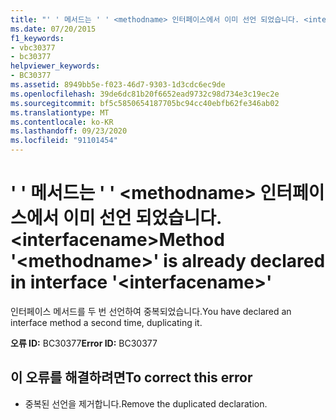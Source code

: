 ```yaml
---
title: "' ' 메서드는 ' ' <methodname> 인터페이스에서 이미 선언 되었습니다. <interfacename>"
ms.date: 07/20/2015
f1_keywords:
- vbc30377
- bc30377
helpviewer_keywords:
- BC30377
ms.assetid: 8949bb5e-f023-46d7-9303-1d3cdc6ec9de
ms.openlocfilehash: 39de6dc81b20f6652ead9732c98d734e3c19ec2e
ms.sourcegitcommit: bf5c5850654187705bc94cc40ebfb62fe346ab02
ms.translationtype: MT
ms.contentlocale: ko-KR
ms.lasthandoff: 09/23/2020
ms.locfileid: "91101454"
---
```

# <a name="method-methodname-is-already-declared-in-interface-interfacename"></a><span data-ttu-id="e6d77-102">' ' 메서드는 ' ' \<methodname> 인터페이스에서 이미 선언 되었습니다. \<interfacename></span><span class="sxs-lookup"><span data-stu-id="e6d77-102">Method '\<methodname>' is already declared in interface '\<interfacename>'</span></span>

<span data-ttu-id="e6d77-103">인터페이스 메서드를 두 번 선언하여 중복되었습니다.</span><span class="sxs-lookup"><span data-stu-id="e6d77-103">You have declared an interface method a second time, duplicating it.</span></span>  
  
 <span data-ttu-id="e6d77-104">**오류 ID:** BC30377</span><span class="sxs-lookup"><span data-stu-id="e6d77-104">**Error ID:** BC30377</span></span>  
  
## <a name="to-correct-this-error"></a><span data-ttu-id="e6d77-105">이 오류를 해결하려면</span><span class="sxs-lookup"><span data-stu-id="e6d77-105">To correct this error</span></span>  
  
- <span data-ttu-id="e6d77-106">중복된 선언을 제거합니다.</span><span class="sxs-lookup"><span data-stu-id="e6d77-106">Remove the duplicated declaration.</span></span>
